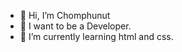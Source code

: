- 👋 Hi, I’m Chomphunut
- 👀 I want to be a Developer.
- 🌱 I’m currently learning  html and css.


<!---
ChomphuPA/ChomphuPA is a ✨ special ✨ repository because its `README.md` (this file) appears on your GitHub profile.
You can click the Preview link to take a look at your changes.
--->
